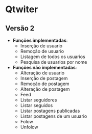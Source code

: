# Qtwiter


## Versão 2
- **Funções implementadas**:
  - Inserção de usuario
  - Remoção de usuario
  - Listagem de todos os usuarios
  - Pesquisa de usuarios por nome
- **Funções não implementadas**:
  - Alteração de usuario
  - Inserção de postagem
  - Remoção de postagem
  - Alteração de postagem
  - Feed
  - Listar seguidores
  - Listar seguidos
  - Listar postagens publicadas
  - Listar postagens de um usuario
  - Folow
  - Unfolow

